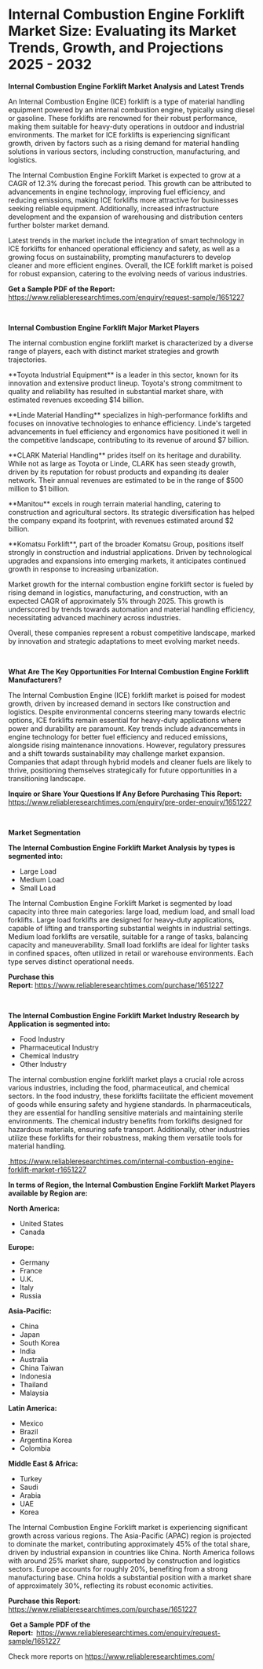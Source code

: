 <p><h1>Internal Combustion Engine Forklift Market Size: Evaluating its Market Trends, Growth, and Projections 2025 - 2032</h1></p><p><strong>Internal Combustion Engine Forklift Market Analysis and Latest Trends</strong></p>
<p><p>An Internal Combustion Engine (ICE) forklift is a type of material handling equipment powered by an internal combustion engine, typically using diesel or gasoline. These forklifts are renowned for their robust performance, making them suitable for heavy-duty operations in outdoor and industrial environments. The market for ICE forklifts is experiencing significant growth, driven by factors such as a rising demand for material handling solutions in various sectors, including construction, manufacturing, and logistics. </p><p>The Internal Combustion Engine Forklift Market is expected to grow at a CAGR of 12.3% during the forecast period. This growth can be attributed to advancements in engine technology, improving fuel efficiency, and reducing emissions, making ICE forklifts more attractive for businesses seeking reliable equipment. Additionally, increased infrastructure development and the expansion of warehousing and distribution centers further bolster market demand. </p><p>Latest trends in the market include the integration of smart technology in ICE forklifts for enhanced operational efficiency and safety, as well as a growing focus on sustainability, prompting manufacturers to develop cleaner and more efficient engines. Overall, the ICE forklift market is poised for robust expansion, catering to the evolving needs of various industries.</p></p>
<p><strong>Get a Sample PDF of the Report:&nbsp;</strong> <a href="https://www.reliableresearchtimes.com/enquiry/request-sample/1651227?utm_campaign=2246&utm_medium=2&utm_source=Github&utm_content=ia&utm_term=08042025&utm_id=internal-combustion-engine-forklift">https://www.reliableresearchtimes.com/enquiry/request-sample/1651227</a></p>
<p>&nbsp;</p>
<p><strong>Internal Combustion Engine Forklift Major Market Players</strong></p>
<p><p>The internal combustion engine forklift market is characterized by a diverse range of players, each with distinct market strategies and growth trajectories.</p><p>**Toyota Industrial Equipment** is a leader in this sector, known for its innovation and extensive product lineup. Toyota's strong commitment to quality and reliability has resulted in substantial market share, with estimated revenues exceeding $14 billion.</p><p>**Linde Material Handling** specializes in high-performance forklifts and focuses on innovative technologies to enhance efficiency. Linde's targeted advancements in fuel efficiency and ergonomics have positioned it well in the competitive landscape, contributing to its revenue of around $7 billion.</p><p>**CLARK Material Handling** prides itself on its heritage and durability. While not as large as Toyota or Linde, CLARK has seen steady growth, driven by its reputation for robust products and expanding its dealer network. Their annual revenues are estimated to be in the range of $500 million to $1 billion.</p><p>**Manitou** excels in rough terrain material handling, catering to construction and agricultural sectors. Its strategic diversification has helped the company expand its footprint, with revenues estimated around $2 billion.</p><p>**Komatsu Forklift**, part of the broader Komatsu Group, positions itself strongly in construction and industrial applications. Driven by technological upgrades and expansions into emerging markets, it anticipates continued growth in response to increasing urbanization.</p><p>Market growth for the internal combustion engine forklift sector is fueled by rising demand in logistics, manufacturing, and construction, with an expected CAGR of approximately 5% through 2025. This growth is underscored by trends towards automation and material handling efficiency, necessitating advanced machinery across industries.</p><p>Overall, these companies represent a robust competitive landscape, marked by innovation and strategic adaptations to meet evolving market needs.</p></p>
<p>&nbsp;</p>
<p><strong>What Are The Key Opportunities For Internal Combustion Engine Forklift Manufacturers?</strong></p>
<p><p>The Internal Combustion Engine (ICE) forklift market is poised for modest growth, driven by increased demand in sectors like construction and logistics. Despite environmental concerns steering many towards electric options, ICE forklifts remain essential for heavy-duty applications where power and durability are paramount. Key trends include advancements in engine technology for better fuel efficiency and reduced emissions, alongside rising maintenance innovations. However, regulatory pressures and a shift towards sustainability may challenge market expansion. Companies that adapt through hybrid models and cleaner fuels are likely to thrive, positioning themselves strategically for future opportunities in a transitioning landscape.</p></p>
<p><strong>Inquire or Share Your Questions If Any Before Purchasing This Report:</strong> <a href="https://www.reliableresearchtimes.com/enquiry/pre-order-enquiry/1651227?utm_campaign=2246&utm_medium=2&utm_source=Github&utm_content=ia&utm_term=08042025&utm_id=internal-combustion-engine-forklift">https://www.reliableresearchtimes.com/enquiry/pre-order-enquiry/1651227</a></p>
<p>&nbsp;</p>
<p><strong>Market Segmentation</strong></p>
<p><strong>The Internal Combustion Engine Forklift Market Analysis by types is segmented into:</strong></p>
<p><ul><li>Large Load</li><li>Medium Load</li><li>Small Load</li></ul></p>
<p><p>The Internal Combustion Engine Forklift Market is segmented by load capacity into three main categories: large load, medium load, and small load forklifts. Large load forklifts are designed for heavy-duty applications, capable of lifting and transporting substantial weights in industrial settings. Medium load forklifts are versatile, suitable for a range of tasks, balancing capacity and maneuverability. Small load forklifts are ideal for lighter tasks in confined spaces, often utilized in retail or warehouse environments. Each type serves distinct operational needs.</p></p>
<p><strong>Purchase this Report:&nbsp;</strong><a href="https://www.reliableresearchtimes.com/purchase/1651227?utm_campaign=2246&utm_medium=2&utm_source=Github&utm_content=ia&utm_term=08042025&utm_id=internal-combustion-engine-forklift">https://www.reliableresearchtimes.com/purchase/1651227</a></p>
<p>&nbsp;</p>
<p><strong>The Internal Combustion Engine Forklift Market Industry Research by Application is segmented into:</strong></p>
<p><ul><li>Food Industry</li><li>Pharmaceutical Industry</li><li>Chemical Industry</li><li>Other Industry</li></ul></p>
<p><p>The internal combustion engine forklift market plays a crucial role across various industries, including the food, pharmaceutical, and chemical sectors. In the food industry, these forklifts facilitate the efficient movement of goods while ensuring safety and hygiene standards. In pharmaceuticals, they are essential for handling sensitive materials and maintaining sterile environments. The chemical industry benefits from forklifts designed for hazardous materials, ensuring safe transport. Additionally, other industries utilize these forklifts for their robustness, making them versatile tools for material handling.</p></p>
<p><a href="https://www.reliableresearchtimes.com/internal-combustion-engine-forklift-market-r1651227?utm_campaign=2246&utm_medium=2&utm_source=Github&utm_content=ia&utm_term=08042025&utm_id=internal-combustion-engine-forklift">&nbsp;https://www.reliableresearchtimes.com/internal-combustion-engine-forklift-market-r1651227</a></p>
<p><strong>In terms of Region, the Internal Combustion Engine Forklift Market Players available by Region are:</strong></p>
<p>
    <p> <strong> North America: </strong>
        <ul>
            <li>United States</li>
            <li>Canada</li>
        </ul>
        </p> 
    <p> <strong> Europe: </strong>
        <ul>
            <li>Germany</li>
            <li>France</li>
            <li>U.K.</li>
            <li>Italy</li>
            <li>Russia</li>
        </ul>
        </p> 
    <p> <strong> Asia-Pacific: </strong>
        <ul>
            <li>China</li>
            <li>Japan</li>
            <li>South Korea</li>
            <li>India</li>
            <li>Australia</li>
            <li>China Taiwan</li>
            <li>Indonesia</li>
            <li>Thailand</li>
            <li>Malaysia</li>
        </ul>
        </p> 
    <p> <strong> Latin America: </strong>
        <ul>
            <li>Mexico</li>
            <li>Brazil</li>
            <li>Argentina Korea</li>
            <li>Colombia</li>
        </ul>
        </p> 
    <p> <strong> Middle East & Africa: </strong>
        <ul>
            <li>Turkey</li>
            <li>Saudi</li>
            <li>Arabia</li>
            <li>UAE</li>
            <li>Korea</li>
        </ul>
    </p>
    </p>
<p><p>The Internal Combustion Engine Forklift market is experiencing significant growth across various regions. The Asia-Pacific (APAC) region is projected to dominate the market, contributing approximately 45% of the total share, driven by industrial expansion in countries like China. North America follows with around 25% market share, supported by construction and logistics sectors. Europe accounts for roughly 20%, benefiting from a strong manufacturing base. China holds a substantial position with a market share of approximately 30%, reflecting its robust economic activities.</p></p>
<p><strong>Purchase this Report: </strong><a href="https://www.reliableresearchtimes.com/purchase/1651227?utm_campaign=2246&utm_medium=2&utm_source=Github&utm_content=ia&utm_term=08042025&utm_id=internal-combustion-engine-forklift">https://www.reliableresearchtimes.com/purchase/1651227</a></p>
<p>&nbsp;<strong>Get a Sample PDF of the Report:&nbsp;&nbsp;</strong><a href="https://www.reliableresearchtimes.com/enquiry/request-sample/1651227?utm_campaign=2246&utm_medium=2&utm_source=Github&utm_content=ia&utm_term=08042025&utm_id=internal-combustion-engine-forklift">https://www.reliableresearchtimes.com/enquiry/request-sample/1651227</a></p>
<p><strong></strong></p>
<p>Check more reports on <a href="https://www.reliableresearchtimes.com/?utm_campaign=2246&utm_medium=2&utm_source=Github&utm_content=ia&utm_term=08042025&utm_id=internal-combustion-engine-forklift">https://www.reliableresearchtimes.com/</a></p>